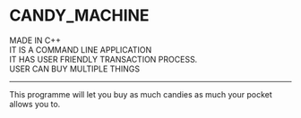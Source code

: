 # CANDY_MACHINE
MADE IN C++<br>
IT IS A COMMAND LINE APPLICATION<br>
IT HAS USER FRIENDLY TRANSACTION PROCESS.<br>
USER CAN BUY MULTIPLE THINGS
<HR>
  
  <P>This programme will let you buy as much candies as much your pocket allows you to.
  
  
  </P>

